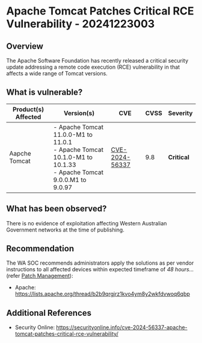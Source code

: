 # Apache Tomcat Patches Critical RCE Vulnerability - 20241223003

## Overview

The Apache Software Foundation has recently released a critical security update addressing a remote code execution (RCE) vulnerability in that affects a wide range of Tomcat versions.

## What is vulnerable?

| Product(s) Affected | Version(s)                                                                                                              | CVE                                                                | CVSS | Severity     |
| ------------------- | ----------------------------------------------------------------------------------------------------------------------- | ------------------------------------------------------------------ | ---- | ------------ |
| Aapche Tomcat       | - Apache Tomcat 11.0.0-M1 to 11.0.1 <br/> - Apache Tomcat 10.1.0-M1 to 10.1.33 <br/> - Apache Tomcat 9.0.0.M1 to 9.0.97 | [ CVE-2024-56337](https://nvd.nist.gov/vuln/detail/CVE-2024-56337) | 9.8  | **Critical** |

## What has been observed?

There is no evidence of exploitation affecting Western Australian Government networks at the time of publishing.

## Recommendation

The WA SOC recommends administrators apply the solutions as per vendor instructions to all affected devices within expected timeframe of *48 hours...* (refer [Patch Management](../guidelines/patch-management.md)):

- Apache: https://lists.apache.org/thread/b2b9qrgjrz1kvo4ym8y2wkfdvwoq6qbp

## Additional References

- Security Online: https://securityonline.info/cve-2024-56337-apache-tomcat-patches-critical-rce-vulnerability/

